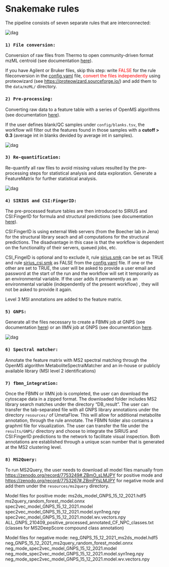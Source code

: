 # Snakemake rules 

The pipeline consists of seven separate rules that are interconnected:

![dag](/images/UmetaFlow.svg) 

### `1) File conversion:`

Conversion of raw files from Thermo to open community-driven format mzML centroid (see documentation [here](https://github.com/compomics/ThermoRawFileParser)).

If you have Agilent or Bruker files, skip this step: write <span style="color: red">FALSE</span> for the rule fileconversion in the [config.yaml](/config/config.yaml) file, <span style="color: red">convert the files independently</span> using proteowizard (see https://proteowizard.sourceforge.io/) and add them to the `data/mzML/` directory.

### `2) Pre-processing:`

Converting raw data to a feature table with a series of OpenMS algorithms (see documentation [here](https://abibuilder.cs.uni-tuebingen.de/archive/openms/Documentation/nightly/html/index.html)). 

If the user defines blank/QC samples under `config/blanks.tsv`, the workflow will filter out the features found in those samples with a **cutoff > 0.3** (average int in blanks devided by average int in samples).

![dag](/images/Preprocessing.svg) 

### `3) Re-quantification:` 

Re-quantify all raw files to avoid missing values resulted by the pre-processing steps for statistical analysis and data exploration. Generate a FeatureMatrix for further statistical analysis. 

![dag](/images/Re-quantification.svg) 

### `4) SIRIUS and CSI:FingerID:`

The pre-processed feature tables are then introduced to SIRIUS and CSI:FingerID for formula and structural predictions (see documentation [here](https://boecker-lab.github.io/docs.sirius.github.io/)). 

CSI:FingerID is using external Web servers (from the Boecher lab in Jena) for the structural library seach and all computations for the structural predictions. The disadvantage in this case is that the workflow is dependent on the functionality of their servers, queued jobs, etc. 

CSI_FingeID is optional and to exclude it, rule [sirius.smk](sirius.smk) can be set as TRUE and rule [sirius_csi.smk](sirius_csi.smk) as FALSE from the [config.yaml](/config/config.yaml) file. If one or the other are set to TRUE, the user will be asked to provide a user email and password at the start of the run and the workflow will set it temporarily as an environmental variable. If the user adds it permanently as an environmental variable (independently of the present workflow) , they will not be asked to provide it again.

Level 3 MSI annotations are added to the feature matrix.

### `5) GNPS:` 

Generate all the files necessary to create a FBMN job at GNPS (see documentation [here](https://ccms-ucsd.github.io/GNPSDocumentation/featurebasedmolecularnetworking-with-openms/)) or an IIMN job at GNPS (see documentation [here](https://ccms-ucsd.github.io/GNPSDocumentation/fbmn-iin/#iimn-networks-with-collapsed-ion-identity-edges). 


![dag](/images/GNPSExport.svg) 

### `6) Spectral matcher:`

Annotate the feature matrix with MS2 spectral matching through the OpenMS algorithm MetaboliteSpectralMatcher and an in-house or publicly available library (MSI level 2 identifications)

### `7) fbmn_integration:`

Once the FBMN or IIMN job is completed, the user can download the cytoscape data in a zipped format. The downloaded folder includes MS2 library search matches under the directory “DB_result”. The user can transfer the tab-separated file with all GNPS library annotations under the directory `resources/` of UmetaFlow. This will allow for additional metabolite annotation, through the rule annotate. The FBMN folder also contains a graphml file for visualization. The user can transfer the file under the `results/GNPS/` directory and choose to integrate the SIRIUS and CSI:FingerID predictions to the network to facilitate visual inspection. Both annotations are established through a unique scan number that is generated at the MS2 clustering level.

### `8) MS2Query:`

To run MS2Query, the user needs to download all model files manually from https://zenodo.org/record/7753249#.ZBmO_sLMJPY for positive mode and https://zenodo.org/record/7753267#.ZBmPYsLMJPY for negative mode and add them under the `resources/ms2query` directory.

Model files for positive mode:
ms2ds_model_GNPS_15_12_2021.hdf5
ms2query_random_forest_model.onnx
spec2vec_model_GNPS_15_12_2021.model
spec2vec_model_GNPS_15_12_2021.model.syn1neg.npy
spec2vec_model_GNPS_15_12_2021.model.wv.vectors.npy
ALL_GNPS_210409_positive_processed_annotated_CF_NPC_classes.txt (classes for MS2DeepScore compound class annotation)

Model files for negative mode:
neg_GNPS_15_12_2021_ms2ds_model.hdf5
neg_GNPS_15_12_2021_ms2query_random_forest_model.onnx
neg_mode_spec2vec_model_GNPS_15_12_2021.model
neg_mode_spec2vec_model_GNPS_15_12_2021.model.syn1neg.npy
neg_mode_spec2vec_model_GNPS_15_12_2021.model.wv.vectors.npy